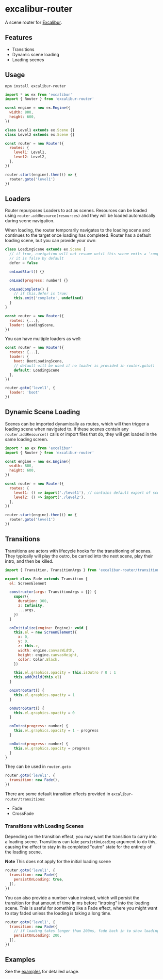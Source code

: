 # excalibur-router

A scene router for [Excalibur](https://excaliburjs.com).

## Features

- Transitions
- Dynamic scene loading
- Loading scenes

## Usage

```
npm install excalibur-router
```

```js
import * as ex from 'excalibur'
import { Router } from 'excalibur-router'

const engine = new ex.Engine({
  width: 800,
  height: 600,
})

class Level1 extends ex.Scene {}
class Level2 extends ex.Scene {}

const router = new Router({
  routes: {
    level1: Level1,
    level2: Level2,
  },
})

router.start(engine).then(() => {
  router.goto('level1')
})
```

## Loaders

Router repurposes Loaders to act as scenes. Resources can be loaded using `router.addResource(resources)` and they will be loaded automatically during scene navigation.

When loading, the router temporarily navigates to the loading scene and continues to the target once loading has completed. Router has a default loading scene, but you can provide your own:

```js
class LoadingScene extends ex.Scene {
  // if true, navigation will not resume until this scene emits a 'complete' event
  // it is false by default
  defer = false

  onLoadStart() {}

  onLoad(progress: number) {}

  onLoadComplete() {
    // if this.defer is true:
    this.emit('complete', undefined)
  }
}

const router = new Router({
  routes: {...},
  loader: LoadingScene,
})
```

You can have multiple loaders as well:

```js
const router = new Router({
  routes: {...},
  loader: {
    boot: BootLoadingScene,
    // default will be used if no loader is provided in router.goto()
    default: LoadingScene
  },
})

router.goto('level1', {
  loader: 'boot'
})
```

## Dynamic Scene Loading

Scenes can be imported dynamically as routes, which will then trigger a loading scene when navigated to. If these scenes contain any `router.addResource()` calls or import files that do, they will get loaded in the same loading screen.

```js
import * as ex from 'excalibur'
import { Router } from 'excalibur-router'

const engine = new ex.Engine({
  width: 800,
  height: 600,
})

const router = new Router({
  routes: {
    level1: () => import('./level1'), // contains default export of scene
    level2: () => import('./level2'),
  },
})

router.start(engine).then(() => {
  router.goto('level1')
})
```

## Transitions

Transitions are actors with lifecycle hooks for the transitioning of scenes. They typically will play the outro, be carried into the next scene, play their intro, and then be killed.

```js
import { Transition, TransitionArgs } from 'excalibur-router/transitions'

export class Fade extends Transition {
  el: ScreenElement

  constructor(args: TransitionArgs = {}) {
    super({
      duration: 300,
      z: Infinity,
      ...args,
    })
  }

  onInitialize(engine: Engine): void {
    this.el = new ScreenElement({
      x: 0,
      y: 0,
      z: this.z,
      width: engine.canvasWidth,
      height: engine.canvasHeight,
      color: Color.Black,
    })

    this.el.graphics.opacity = this.isOutro ? 0 : 1
    this.addChild(this.el)
  }

  onIntroStart() {
    this.el.graphics.opacity = 1
  }

  onOutroStart() {
    this.el.graphics.opacity = 0
  }

  onIntro(progress: number) {
    this.el.graphics.opacity = 1 - progress
  }

  onOutro(progress: number) {
    this.el.graphics.opacity = progress
  }
}
```

They can be used in `router.goto`

```js
router.goto('level1', {
  transition: new Fade(),
})
```

There are some default transition effects provided in `excalibur-router/transitions`:

- Fade
- CrossFade

### Transitions with Loading Scenes

Depending on the transition effect, you may want the transition to carry into a loading scene. Transitions can take `persistOnLoading` argument to do this, causing the effect to stay in its completed "outro" state for the entirety of the loading scene.

**Note** This does not apply for the initial loading scene

```js
router.goto('level1', {
  transition: new Fade({
    persistOnLoading: true,
  }),
})
```

You can also provide a number value instead, which will persist the transition for that amount of time in ms before "introing" into the loading scene. This is useful for something like a Fade effect, where you might want to stay faded unless the loading is taking a long time.

```js
router.goto('level1', {
  transition: new Fade({
    // if loading takes longer than 200ms, fade back in to show loading scene
    persistOnLoading: 200,
  }),
})
```

## Examples

See the [examples](./examples) for detailed usage.
